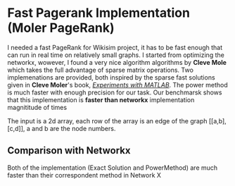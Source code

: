 # Fast Pagerank Implementation (Moler PageRank)
I needed a fast PageRank for Wikisim project, it has to be fast enough that can run in real time on relatively small graphs. I started from optimizing the networkx, wowever, I found a very nice algorithm algorithms by **Cleve Mole** which takes the full advantage of sparse matrix operations. 
Two implemenations are provided, both inspired  by the sparse fast solutions given in **Cleve Moler**'s book, [*Experiments with MATLAB*](http://www.mathworks.com/moler/index_ncm.html). The power method is much faster with enough precision for our task. Our benchmarsk shows that this implementation is **faster than networkx** implementation magnititude of times

The input is a 2d array, each row of the array is an edge of the graph [[a,b], [c,d]], a and b are the node numbers. 
## Comparison with Networkx
Both of the implementation (Exact Solution and PowerMethod) are much faster than their correspondent method in Network X
